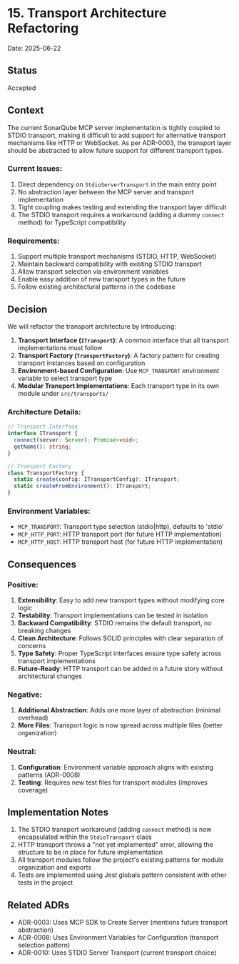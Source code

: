 # 15. Transport Architecture Refactoring

Date: 2025-06-22

## Status

Accepted

## Context

The current SonarQube MCP server implementation is tightly coupled to STDIO transport, making it difficult to add support for alternative transport mechanisms like HTTP or WebSocket. As per ADR-0003, the transport layer should be abstracted to allow future support for different transport types.

### Current Issues:

1. Direct dependency on `StdioServerTransport` in the main entry point
2. No abstraction layer between the MCP server and transport implementation
3. Tight coupling makes testing and extending the transport layer difficult
4. The STDIO transport requires a workaround (adding a dummy `connect` method) for TypeScript compatibility

### Requirements:

1. Support multiple transport mechanisms (STDIO, HTTP, WebSocket)
2. Maintain backward compatibility with existing STDIO transport
3. Allow transport selection via environment variables
4. Enable easy addition of new transport types in the future
5. Follow existing architectural patterns in the codebase

## Decision

We will refactor the transport architecture by introducing:

1. **Transport Interface (`ITransport`)**: A common interface that all transport implementations must follow
2. **Transport Factory (`TransportFactory`)**: A factory pattern for creating transport instances based on configuration
3. **Environment-based Configuration**: Use `MCP_TRANSPORT` environment variable to select transport type
4. **Modular Transport Implementations**: Each transport type in its own module under `src/transports/`

### Architecture Details:

```typescript
// Transport Interface
interface ITransport {
  connect(server: Server): Promise<void>;
  getName(): string;
}

// Transport Factory
class TransportFactory {
  static create(config: ITransportConfig): ITransport;
  static createFromEnvironment(): ITransport;
}
```

### Environment Variables:

- `MCP_TRANSPORT`: Transport type selection (stdio|http), defaults to 'stdio'
- `MCP_HTTP_PORT`: HTTP transport port (for future HTTP implementation)
- `MCP_HTTP_HOST`: HTTP transport host (for future HTTP implementation)

## Consequences

### Positive:

1. **Extensibility**: Easy to add new transport types without modifying core logic
2. **Testability**: Transport implementations can be tested in isolation
3. **Backward Compatibility**: STDIO remains the default transport, no breaking changes
4. **Clean Architecture**: Follows SOLID principles with clear separation of concerns
5. **Type Safety**: Proper TypeScript interfaces ensure type safety across transport implementations
6. **Future-Ready**: HTTP transport can be added in a future story without architectural changes

### Negative:

1. **Additional Abstraction**: Adds one more layer of abstraction (minimal overhead)
2. **More Files**: Transport logic is now spread across multiple files (better organization)

### Neutral:

1. **Configuration**: Environment variable approach aligns with existing patterns (ADR-0008)
2. **Testing**: Requires new test files for transport modules (improves coverage)

## Implementation Notes

1. The STDIO transport workaround (adding `connect` method) is now encapsulated within the `StdioTransport` class
2. HTTP transport throws a "not yet implemented" error, allowing the structure to be in place for future implementation
3. All transport modules follow the project's existing patterns for module organization and exports
4. Tests are implemented using Jest globals pattern consistent with other tests in the project

## Related ADRs

- ADR-0003: Uses MCP SDK to Create Server (mentions future transport abstraction)
- ADR-0008: Uses Environment Variables for Configuration (transport selection pattern)
- ADR-0010: Uses STDIO Server Transport (current transport choice)
